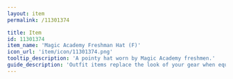 ```yaml
---
layout: item
permalink: /11301374

title: Item
id: 11301374
item_name: 'Magic Academy Freshman Hat (F)'
icon_url: 'item/icon/11301374.png'
tooltip_description: 'A pointy hat worn by Magic Academy freshmen.'
guide_description: 'Outfit items replace the look of your gear when equipped.'
---
```

